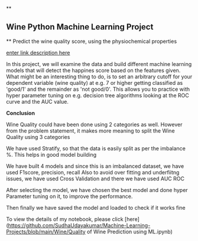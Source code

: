 
**

## Wine Python Machine Learning Project

**
Predict the wine quality score, using the physiochemical properties

[enter link description here](https://github.com/SudhaUdayakumar/Machine-Learning-Projects/blob/main/Wine/Wine%20Data%20Analysis.png?raw=true)

In this project, we will examine the data and build different machine learning models that will detect the happines score based on the features given.
What might be an interesting thing to do, is to set an arbitrary cutoff for your dependent variable (wine quality) at e.g. 7 or higher getting classified as 'good/1' and the remainder as 'not good/0'.
This allows you to practice with hyper parameter tuning on e.g. decision tree algorithms looking at the ROC curve and the AUC value.

**Conclusion**

Wine Quality could have been done using 2 categories as well. However from the problem statement, it makes 
more meaning to split the Wine Quality using 3 categories

We have used Stratify, so that the data is easily split as per the imbalance %. This helps in good model building

We have built 4 models and since this is an imbalanced dataset, we have used F1score, precision, recall
Also to avoid over fitting and underfiitng issues, we have used Cross Validation and there we have used AUC ROC

After selecting the model, we have chosen the best model and done hyper Parameter tuning on it, to improve the performance.

Then finally we have saved the model and loaded to check if it works fine

To view the details of my notebook, please click [here](https://github.com/SudhaUdayakumar/Machine-Learning-Projects/blob/main/Wine/Quality of Wine Prediction using ML.ipynb)
